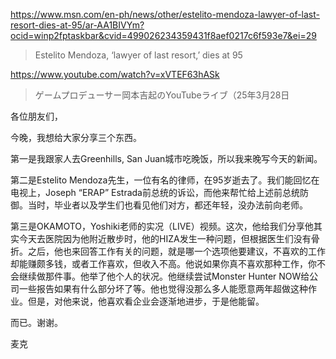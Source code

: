 https://www.msn.com/en-ph/news/other/estelito-mendoza-lawyer-of-last-resort-dies-at-95/ar-AA1BIVYm?ocid=winp2fptaskbar&cvid=499026234359431f8aef0217c6f593e7&ei=29

> Estelito Mendoza, ‘lawyer of last resort,’ dies at 95

https://www.youtube.com/watch?v=xVTEF63hASk

> ゲームプロデューサー岡本吉起のYouTubeライブ（25年3月28日 

各位朋友们，

今晚，我想给大家分享三个东西。

第一是我跟家人去Greenhills, San Juan城市吃晚饭，所以我来晚写今天的新闻。

第二是Estelito Mendoza先生，一位有名的律师，在95岁逝去了。我们能回忆在电视上，Joseph “ERAP” Estrada前总统的诉讼，而他来帮忙给上述前总统防御。当时，毕业者以及学生们也看见他们对方，都还年轻，没办法前向老师。

第三是OKAMOTO，Yoshiki老师的实况（LIVE）视频。这次，他给我们分享他其实今天去医院因为他附近散步时，他的HIZA发生一种问题，但根据医生们没有骨折。之后，他也来回答工作有关的问题，就是哪一个选项他要建议，不喜欢的工作却能赚颇多钱，或者工作喜欢，但收入不高。他说如果你真不喜欢那种工作，你不会继续做那件事。他举了他个人的状况。他继续尝试Monster Hunter NOW给公司一些报告如果有什么部分坏了等。他也觉得没那么多人能愿意两年超做这种作业。但是，对他来说，他喜欢看企业会逐渐地进步，于是他能留。

而已。谢谢。

麦克

